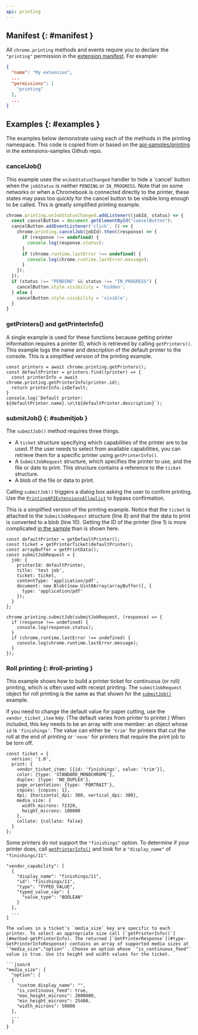 ```yaml
---
api: printing
---
```


## Manifest {: #manifest }

All `chrome.printing` methods and events require you to declare the `"printing"` permission in the [extension manifest](/docs/extensions/mv3/manifest/). For example:

```json
{
  "name": "My extension",
  ...
  "permissions": [
    "printing"
  ],
  ...
}
```

## Examples {: #examples }

The examples below demonstrate using each of the methods in the printing namespace. This code is copied from or based on the [api-samples/printing](https://github.com/GoogleChrome/chrome-extensions-samples/tree/main/api-samples/printing) in the extensions-samples Github repo.

### cancelJob()

This example uses the `onJobStatusChanged` handler to hide a 'cancel' button when the `jobStatus` is neither `PENDING` or `IN_PROGRESS`. Note that on some networks or when a Chromebook is connected directly to the printer, these states may pass too quickly for the cancel button to be visible long enough to be called. This is greatly simplified printing example.

```javascript
chrome.printing.onJobStatusChanged.addListener((jobId, status) => {
  const cancelButton = document.getElementById("cancelButton");
  cancelButton.addEventListener('click', () => {
    chrome.printing.cancelJob(jobId).then((response) => {
      if (response !== undefined) {
        console.log(response.status);
      }
      if (chrome.runtime.lastError !== undefined) {
        console.log(chrome.runtime.lastError.message);
      }
    });
  });
  if (status !== "PENDING" && status !== "IN_PROGRESS") {
    cancelButton.style.visibility = 'hidden';
  } else {
    cancelButton.style.visibility = 'visible';
  }
}
```

### getPrinters() and getPrinterInfo()

A single example is used for these functions because getting printer information requires a printer ID, which is retrieved by calling `getPrinters()`. This example logs the name and description of the default printer to the console. This is a simplified version of the printing example.

```javascript/0,2
​​const printers = await chrome.printing.getPrinters();
const defaultPrinter = printers.find((printer) => {
  const printerInfo = await chrome.printing.getPrinterInfo(printer.id);
  return printerInfo.isDefault;
}
console.log(`Default printer: ${defaultPrinter.name}.\n\t${defaultPrinter.description}`);
```

### submitJob() {: #submitjob }

The `submitJob()` method requires three things.

* A `ticket` structure specifying which capabilities of the printer are to be used. If the user needs to select from available capabilities, you can retrieve them for a specific printer using `getPrinterInfo()`.
* A `SubmitJobRequest` structure, which specifies the printer to use, and the file or date to print. This structure contains a reference to the `ticket` structure.
* A blob of the file or data to print.

Calling `submitJob()` triggers a dialog box asking the user to confirm printing. Use the [`PrintingAPIExtensionsAllowlist`](https://chromeenterprise.google/policies/#PrintingAPIExtensionsAllowlist") to bypass confirmation.

This is a simplified version of the printing example. Notice that the `ticket` is attached to the `SubmitJobRequest` structure (line 8) and that the data to print is converted to a blob (line 10). Getting the ID of the printer (line 1) is more complicated [in the sample](https://github.com/GoogleChrome/chrome-extensions-samples/tree/main/api-samples/printing) than is shown here.

```javascript/0,7,9
const defaultPrinter = getDefaultPrinter();
const ticket = getPrinterTicket(defaultPrinter);
const arrayBuffer = getPrintData();
const submitJobRequest = {
  job: {
    printerId: defaultPrinter,
    title: 'test job',
    ticket: ticket,
    contentType: 'application/pdf',
    document: new Blob([new Uint8Array(arrayBuffer)], {
      type: 'application/pdf'
    });
  }
};

chrome.printing.submitJob(submitJobRequest, (response) => {
  if (response !== undefined) {
    console.log(response.status);
  }
  if (chrome.runtime.lastError !== undefined) {
    console.log(chrome.runtime.lastError.message);
  }
});
```

### Roll printing {: #roll-printing }

This example shows how to build a printer ticket for continuous (or roll) printing, which is often used with receipt printing. The `submitJobRequest` object for roll printing is the same as that shown for the [`submitJob()`](#submitjob) example.

If you need to change the default value for paper cutting, use the `vendor_ticket_item` key. (The default varies from printer to printer.) When included, this key needs to be an array with one member: an object whose `id` is `'finishings'`. The value can either be `'trim'` for printers that cut the roll at the end of printing or `'none'` for printers that require the print job to be torn off.

```json/3
const ticket = {
  version: '1.0',
  print: {
    vendor_ticket_item: [{id: 'finishings', value: 'trim'}],
    color: {type: 'STANDARD_MONOCHROME'},
    duplex: {type: 'NO_DUPLEX'},
    page_orientation: {type: 'PORTRAIT'},
    copies: {copies: 1},
    dpi: {horizontal_dpi: 300, vertical_dpi: 300},
    media_size: {
      width_microns: 72320,
      height_microns: 100000
    },
    collate: {collate: false}
  }
};
```

Some printers do not support the `"finishings"` option. To determine if your printer does, call [`getPrinterInfo()`](#method-getPrinterInfo) and look for a `"display_name"` of `"finishings/11"`.

```json/2
"vendor_capability": [
  {
    "display_name": "finishings/11",
    "id": "finishings/11",
    "type": "TYPED_VALUE",
    "typed_value_cap": {
      "value_type": "BOOLEAN"
    }
  },
  ...
]

The values in a ticket's `media_size` key are specific to each printer. To select an appropriate size call [`getPrinterInfo()`](#method-getPrinterInfo). The returned [`GetPrinterResponse`](#type-GetPrinterInfoResponse) contains an array of supported media sizes at `"media_size"."option"`. Choose an option whose `"is_continuous_feed"` value is true. Use its height and width values for the ticket.

```json/4
"media_size": {
  "option": [
  {
    "custom_display_name": "",
    "is_continuous_feed": true,
    "max_height_microns": 2000000,
    "min_height_microns": 25400,
    "width_microns": 50800
  },
  ...
  ]
}
```
